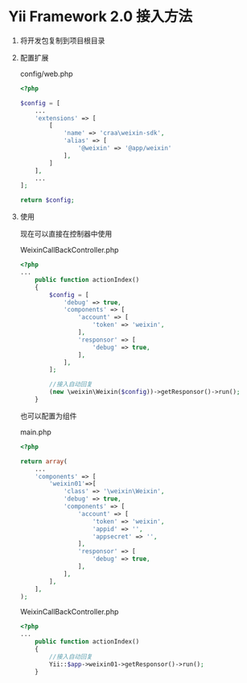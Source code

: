# Yii Framework 2.0 接入方法

1. 将开发包复制到项目根目录
2. 配置扩展

    config/web.php
	```php
	<?php
	
	$config = [
		...
		'extensions' => [
	        [
	            'name' => 'craa\weixin-sdk',
	            'alias' => [
	                '@weixin' => '@app/weixin'
	            ],
	        ]
	    ],
		...
	];
	
	return $config;
	```

3. 使用

	现在可以直接在控制器中使用
	
	WeixinCallBackController.php
	```php
	<?php
	...
		public function actionIndex()
		{
			$config = [
			    'debug' => true,
			    'components' => [
					'account' => [
						'token' => 'weixin',
					],
			        'responsor' => [
			            'debug' => true,
			        ],
			    ],
			];
	
			//接入自动回复
			(new \weixin\Weixin($config))->getResponsor()->run();
		}
	```
	也可以配置为组件
	
	main.php
	```php
	<?php
	
	return array(
		...
		'components' => [
			'weixin01'=>[
	            'class' => '\weixin\Weixin',
	            'debug' => true,
	            'components' => [
	                'account' => [
	                    'token' => 'weixin',
	                    'appid' => '',
	                    'appsecret' => '',
	                ],
	                'responsor' => [
	                    'debug' => true,
	                ],
	            ],
	        ],
		],
	);
	```
	WeixinCallBackController.php
	```php
	<?php
	...
		public function actionIndex()
		{
			//接入自动回复
			Yii::$app->weixin01->getResponsor()->run();
		}
	```
